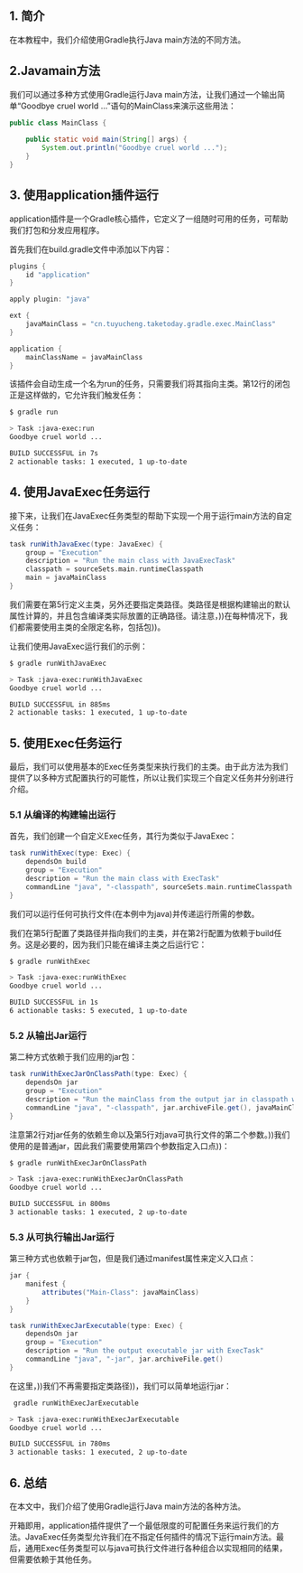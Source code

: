 ## 1. 简介

在本教程中，我们介绍使用Gradle执行Java main方法的不同方法。

## 2.Javamain方法

我们可以通过多种方式使用Gradle运行Java main方法，让我们通过一个输出简单“Goodbye cruel world ...”语句的MainClass来演示这些用法：

```java
public class MainClass {
    
    public static void main(String[] args) {
        System.out.println("Goodbye cruel world ...");
    }
}
```

## 3. 使用application插件运行

application插件是一个Gradle核心插件，它定义了一组随时可用的任务，可帮助我们打包和分发应用程序。

首先我们在build.gradle文件中添加以下内容：

```groovy
plugins {
    id "application"
}

apply plugin: "java"

ext {
    javaMainClass = "cn.tuyucheng.taketoday.gradle.exec.MainClass"
}

application {
    mainClassName = javaMainClass
}
```

该插件会自动生成一个名为run的任务，只需要我们将其指向主类。第12行的闭包正是这样做的，它允许我们触发任务：

```bash
$ gradle run

> Task :java-exec:run
Goodbye cruel world ...

BUILD SUCCESSFUL in 7s
2 actionable tasks: 1 executed, 1 up-to-date
```

## 4. 使用JavaExec任务运行

接下来，让我们在JavaExec任务类型的帮助下实现一个用于运行main方法的自定义任务：

```groovy
task runWithJavaExec(type: JavaExec) {
    group = "Execution"
    description = "Run the main class with JavaExecTask"
    classpath = sourceSets.main.runtimeClasspath
    main = javaMainClass
}
```

我们需要在第5行定义主类，另外还要指定类路径。类路径是根据构建输出的默认属性计算的，并且包含编译类实际放置的正确路径。请注意，))在每种情况下，我们都需要使用主类的全限定名称，包括包))。

让我们使用JavaExec运行我们的示例：

```bash
$ gradle runWithJavaExec

> Task :java-exec:runWithJavaExec
Goodbye cruel world ...

BUILD SUCCESSFUL in 885ms
2 actionable tasks: 1 executed, 1 up-to-date
```

## 5. 使用Exec任务运行

最后，我们可以使用基本的Exec任务类型来执行我们的主类。由于此方法为我们提供了以多种方式配置执行的可能性，所以让我们实现三个自定义任务并分别进行介绍。

### 5.1 从编译的构建输出运行

首先，我们创建一个自定义Exec任务，其行为类似于JavaExec：

```groovy
task runWithExec(type: Exec) {
    dependsOn build
    group = "Execution"
    description = "Run the main class with ExecTask"
    commandLine "java", "-classpath", sourceSets.main.runtimeClasspath.getAsPath(), javaMainClass
}
```

我们可以运行任何可执行文件(在本例中为java)并传递运行所需的参数。

我们在第5行配置了类路径并指向我们的主类，并在第2行配置为依赖于build任务。这是必要的，因为我们只能在编译主类之后运行它：

```bash
$ gradle runWithExec

> Task :java-exec:runWithExec
Goodbye cruel world ...

BUILD SUCCESSFUL in 1s
6 actionable tasks: 5 executed, 1 up-to-date
```

### 5.2 从输出Jar运行

第二种方式依赖于我们应用的jar包：

```groovy
task runWithExecJarOnClassPath(type: Exec) {
    dependsOn jar
    group = "Execution"
    description = "Run the mainClass from the output jar in classpath with ExecTask"
    commandLine "java", "-classpath", jar.archiveFile.get(), javaMainClass
}

```

注意第2行对jar任务的依赖生命以及第5行对java可执行文件的第二个参数。))我们使用的是普通jar，因此我们需要使用第四个参数指定入口点))：

```bash
$ gradle runWithExecJarOnClassPath

> Task :java-exec:runWithExecJarOnClassPath
Goodbye cruel world ...

BUILD SUCCESSFUL in 800ms
3 actionable tasks: 1 executed, 2 up-to-date
```

### 5.3 从可执行输出Jar运行

第三种方式也依赖于jar包，但是我们通过manifest属性来定义入口点：

```groovy
jar {
    manifest {
        attributes("Main-Class": javaMainClass)
    }
}

task runWithExecJarExecutable(type: Exec) {
    dependsOn jar
    group = "Execution"
    description = "Run the output executable jar with ExecTask"
    commandLine "java", "-jar", jar.archiveFile.get()
}
```

在这里，))我们不再需要指定类路径))，我们可以简单地运行jar：

```bash
 gradle runWithExecJarExecutable

> Task :java-exec:runWithExecJarExecutable
Goodbye cruel world ...

BUILD SUCCESSFUL in 780ms
3 actionable tasks: 1 executed, 2 up-to-date
```

## 6. 总结

在本文中，我们介绍了使用Gradle运行Java main方法的各种方法。

开箱即用，application插件提供了一个最低限度的可配置任务来运行我们的方法。JavaExec任务类型允许我们在不指定任何插件的情况下运行main方法。最后，通用Exec任务类型可以与java可执行文件进行各种组合以实现相同的结果，但需要依赖于其他任务。